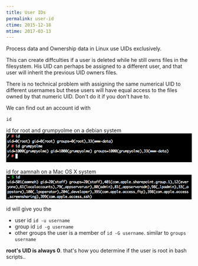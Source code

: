 ```yaml
---
title: User IDs
permalink: user-id
ctime: 2015-12-18
mtime: 2017-03-13
---
```


Process data and Ownership data in Linux use UIDs exclusively. 

This can create diffculties if a user is deleted while he still owns files in the filesystem. His UID can perhaps be assigned to a different user, and that user will inherit the previous UID owners files.

There is no technical problem with assigning the same numerical UID to different usernames but these users will have equal access to the files owned by that numeric UID. Don't do it if you don't have to.

We can find out an account id with 
  
    id

id for root and grumpyolme on a debian system
![Screenshot 2015-12-18 14.29.09.png](resources/78836BE5B7553C067ED6DBC4BE2FBA81.png)

id for aamnah on a Mac OS X system
![Screenshot 2015-12-18 14.28.31.png](resources/C14106EEF5EA76514919A2932CD8C166.png)

id will give you the

- user id `id -u username`
- group id `id -g username`
- other groups the user is a member of `id -G username`. similar to `groups username`

**root's UID is always 0**. that's how you determine if the user is root in bash scripts..